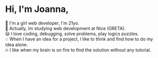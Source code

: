 <h1> Hi, I'm Joanna,</h1>
👋 I'm a girl web developer, I'm 21yo. <br/>
🌱 Actually, Im studying web development at Nice (GRETA). <br/>
😃 I love coding, debugging, solve problems, play logics puzzles. <br/>
💡 When I have an idea for a project, I like to think and find how to do my idea alone. <br/>
🔥 I like when my brain is on fire to find the solution without any tutorial. <br/>


